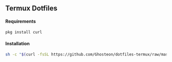 ## Termux Dotfiles

#### Requirements
```sh
pkg install curl
```

#### Installation
```sh
sh -c "$(curl -fsSL https://github.com/Ghosteon/dotfiles-termux/raw/master/install.sh)"
```